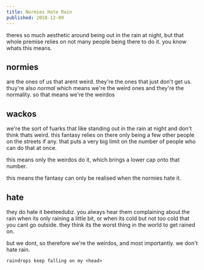 ```yaml
---
title: Normies Hate Rain
published: 2018-12-09
---
```


theres so much aesthetic around being out in the rain at night, but that whole premise relies on not many people being there to do it. you know whats this means.

## normies

are the ones of us that arent weird. they're the ones that just don't get us. thuy're also *normal* which means we're the weird ones and they're the normality. so that means we're the weirdos

## wackos

we're the sort of fuarks that like standing out in the rain at night and don't think thats weird. this fantasy relies on there only being a few other people on the streets if any. that puts a very big limit on the number of people who can do that at once.

this means only the weirdos do it, which brings a lower cap onto that number.

this means the fantasy can only be realised when the normies hate it.

## hate

they do hate it beeteedubz. you always hear them complaining about the rain when its only raining a little bit, or when its cold but not too cold that you cant go outside. they think its the worst thing in the world to get rained on.

but we dont, so therefore we're the weirdos, and most importantly. we don't hate rain.

`raindrops keep falling on my <head>`

